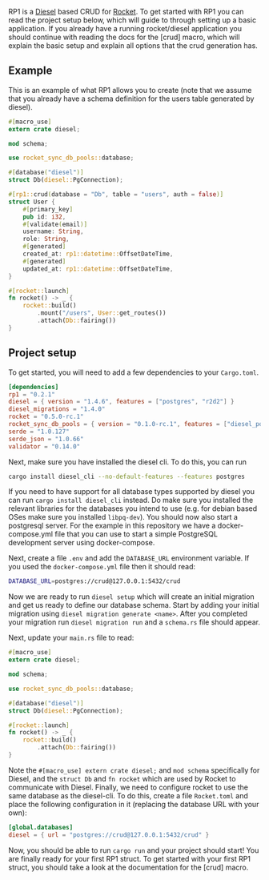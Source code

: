 RP1 is a [Diesel] based CRUD for [Rocket]. To get started with RP1 you can read
the project setup below, which will guide to through setting up a basic
application. If you already have a running rocket/diesel application you should
continue with reading the docs for the [crud] macro, which will explain the
basic setup and explain all options that the crud generation has.

[Diesel]: https://diesel.rs/
[Rocket]: https://rocket.rs/

## Example
This is an example of what RP1 allows you to create (note that we assume that
you already have a schema definition for the users table generated by diesel).

```rust
#[macro_use]
extern crate diesel;

mod schema;

use rocket_sync_db_pools::database;

#[database("diesel")]
struct Db(diesel::PgConnection);

#[rp1::crud(database = "Db", table = "users", auth = false)]
struct User {
    #[primary_key]
    pub id: i32,
    #[validate(email)]
    username: String,
    role: String,
    #[generated]
    created_at: rp1::datetime::OffsetDateTime,
    #[generated]
    updated_at: rp1::datetime::OffsetDateTime,
}

#[rocket::launch]
fn rocket() -> _ {
    rocket::build()
        .mount("/users", User::get_routes())
        .attach(Db::fairing())
}
```

## Project setup
To get started, you will need to add a few dependencies to your `Cargo.toml`.

```toml
[dependencies]
rp1 = "0.2.1"
diesel = { version = "1.4.6", features = ["postgres", "r2d2"] }
diesel_migrations = "1.4.0"
rocket = "0.5.0-rc.1"
rocket_sync_db_pools = { version = "0.1.0-rc.1", features = ["diesel_postgres_pool"] }
serde = "1.0.127"
serde_json = "1.0.66"
validator = "0.14.0"
```

Next, make sure you have installed the diesel cli. To do this, you can run

```bash
cargo install diesel_cli --no-default-features --features postgres
```

If you need to have support for all database types supported by diesel you can
run `cargo install diesel_cli` instead. Do make sure you installed the relevant
libraries for the databases you intend to use (e.g. for debian based OSes make
sure you installed `libpq-dev`). You should now also start a postgresql server.
For the example in this repository we have a docker-compose.yml file that you
can use to start a simple PostgreSQL development server using docker-compose.

Next, create a file `.env` and add the `DATABASE_URL` environment variable. If
you used the `docker-compose.yml` file then it should read:

```bash
DATABASE_URL=postgres://crud@127.0.0.1:5432/crud
```

Now we are ready to run `diesel setup` which will create an initial migration
and get us ready to define our database schema. Start by adding your initial
migration using `diesel migration generate <name>`. After you completed your
migration run `diesel migration run` and a `schema.rs` file should appear.

Next, update your `main.rs` file to read:

```rust
#[macro_use]
extern crate diesel;

mod schema;

use rocket_sync_db_pools::database;

#[database("diesel")]
struct Db(diesel::PgConnection);

#[rocket::launch]
fn rocket() -> _ {
    rocket::build()
        .attach(Db::fairing())
}
```

Note the `#[macro_use] extern crate diesel;` and `mod schema` specifically for
Diesel, and the `struct Db` and `fn rocket` which are used by Rocket to
communicate with Diesel. Finally, we need to configure rocket to use the same
database as the diesel-cli. To do this, create a file `Rocket.toml` and place
the following configuration in it (replacing the database URL with your own):

```toml
[global.databases]
diesel = { url = "postgres://crud@127.0.0.1:5432/crud" }
```

Now, you should be able to run `cargo run` and your project should start! You
are finally ready for your first RP1 struct. To get started with your first
RP1 struct, you should take a look at the documentation for the [crud] macro.
